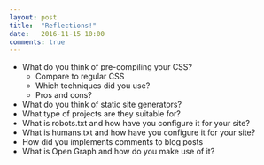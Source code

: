 ```yaml
---
layout: post
title:  "Reflections!"
date:   2016-11-15 10:00
comments: true
---
```


- What do you think of pre-compiling your CSS?
  - Compare to regular CSS
  - Which techniques did you use?
  - Pros and cons?
- What do you think of static site generators?
- What type of projects are they suitable for?
- What is robots.txt and how have you configure it for your site?
- What is humans.txt and how have you configure it for your site?
- How did you implements comments to blog posts
- What is Open Graph and how do you make use of it?
